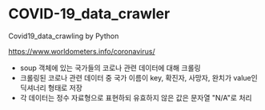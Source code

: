 # COVID-19_data_crawler

Covid19_data_crawling by Python

https://www.worldometers.info/coronavirus/

- soup 객체에 있는 국가들의 코로나 관련 데이터에 대해 크롤링
- 크롤링된 코로나 관련 데이터 중 국가 이름이 key, 확진자, 사망자, 완치가 value인 딕셔너리 형태로 저장
- 각 데이터는 정수 자료형으로 표현하되 유효하지 않은 값은 문자열 "N/A"로 처리
